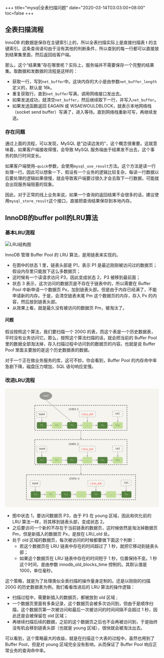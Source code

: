 +++
title="mysql|全表扫描问题"
date="2020-03-14T03:03:00+08:00"
toc=false
+++

全表扫描流程
------------

InnoDB 的数据是保存在主键索引上的，所以全表扫描实际上是直接扫描表 t 的主键索引。这条查询语句由于没有其他的判断条件，所以查到的每一行都可以直接放到结果集里面，然后返回给客户端。

那么，这个“结果集”存在哪里呢？实际上，服务端并不需要保存一个完整的结果集。取数据和发数据的流程是这样的：

-	获取一行，写到`net_buffer`中。这块内存的大小是由参数`net_buffer_length`定义的，默认是 16k。
-	重复获取行，直到`net_buffer`写满，调用网络接口发出去。
-	如果发送成功，就清空`net_buffer`，然后继续取下一行，并写入`net_buffer`。
-	如果发送函数返回 EAGAIN 或 WSAEWOULDBLOCK，就表示本地网络栈（socket send buffer）写满了，进入等待。直到网络栈重新可写，再继续发送。

### 存在问题

通过上面的流程，可以发现，MySQL 是“边读边发的”，这个概念很重要。这就意味着，如果客户端接收得慢，会导致 MySQL 服务端由于结果发不出去，这个事务的执行时间变长。

如果客户端使用`–quick`参数，会使用`mysql_use_result`方法。这个方法是读一行处理一行。因此可以想象一下，假设有一个业务的逻辑比较复杂，每读一行数据以后要处理的逻辑如果很慢，就会导致客户端要过很久才会去取下一行数据，可能就会出现服务端阻塞的现象。

因此，对于正常的线上业务来说，如果一个查询的返回结果不会很多的话，建议使用`mysql_store_result`这个接口，直接把查询结果保存到本地内存。

InnoDB的buffer poll的LRU算法
----------------------------

### 基本LRU流程

![LRU结构图](https://img2020.cnblogs.com/blog/1780187/202003/1780187-20200314105606531-1281318267.jpg)

InnoDB 管理 Buffer Pool 的 LRU 算法，是用链表来实现的。

-	在图中的状态 1 里，链表头部是 P1，表示 P1 是最近刚刚被访问过的数据页；假设内存里只能放下这么多数据页；
-	这时候有一个读请求访问 P3，因此变成状态 2，P3 被移到最前面；
-	状态 3 表示，这次访问的数据页是不存在于链表中的，所以需要在 Buffer Pool 中新申请一个数据页 Px，加到链表头部。但是由于内存已经满了，不能申请新的内存。于是，会清空链表末尾 Pm 这个数据页的内存，存入 Px 的内容，然后放到链表头部。
-	从效果上看，就是最久没有被访问的数据页 Pm，被淘汰了。

#### 问题

假设按照这个算法，我们要扫描一个 200G 的表，而这个表是一个历史数据表，平时没有业务访问它。那么，按照这个算法扫描的话，就会把当前的 Buffer Pool 里的数据全部淘汰掉，存入扫描过程中访问到的数据页的内容。也就是说 Buffer Pool 里面主要放的是这个历史数据表的数据。

对于一个正在做业务服务的库，这可不妙。你会看到，Buffer Pool 的内存命中率急剧下降，磁盘压力增加，SQL 语句响应变慢。

### 改进LRU流程

![LRU结构图](img_0.png)

-	图中状态 1，要访问数据页 P3，由于 P3 在 young 区域，因此和优化前的 LRU 算法一样，将其移到链表头部，变成状态 2。
-	之后要访问一个新的不存在于当前链表的数据页，这时候依然是淘汰掉数据页 Pm，但是新插入的数据页 Px，是放在 LRU_old 处。
-	处于 old 区域的数据页，每次被访问的时候都要做下面这个判断：
	-	若这个数据页在 LRU 链表中存在的时间超过了 1 秒，就把它移动到链表头部；
	-	如果这个数据页在 LRU 链表中存在的时间短于 1 秒，位置保持不变。1 秒这个时间，是由参数 innodb_old_blocks_time 控制的。其默认值是 1000，单位毫秒。

这个策略，就是为了处理类似全表扫描的操作量身定制的。还是以刚刚的扫描 200G 的历史数据表为例，我们看看改进后的 LRU 算法的操作逻辑：

-	扫描过程中，需要新插入的数据页，都被放到 old 区域 ;
-	一个数据页里面有多条记录，这个数据页会被多次访问到，但由于是顺序扫描，这个数据页第一次被访问和最后一次被访问的时间间隔不会超过 1 秒，因此还是会被保留在 old 区域；
-	再继续扫描后续的数据，之前的这个数据页之后也不会再被访问到，于是始终没有机会移到链表头部（也就是 young 区域），很快就会被淘汰出去。  

可以看到，这个策略最大的收益，就是在扫描这个大表的过程中，虽然也用到了 Buffer Pool，但是对 young 区域完全没有影响，从而保证了 Buffer Pool 响应正常业务的查询命中率。

